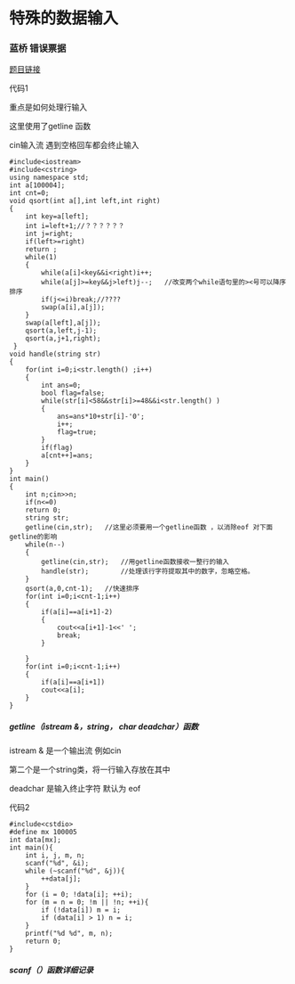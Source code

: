 # 特殊的数据输入

### 蓝桥  错误票据

[题目链接](http://lx.lanqiao.cn/problem.page?gpid=T28)

代码1

重点是如何处理行输入

这里使用了getline 函数

cin输入流  遇到空格回车都会终止输入 

```
#include<iostream>
#include<cstring>
using namespace std;
int a[100004];
int cnt=0;
void qsort(int a[],int left,int right)
{
	int key=a[left];
	int i=left+1;//？？？？？？ 
	int j=right;
	if(left>=right)
	return ;
	while(1)
	{
		while(a[i]<key&&i<right)i++;
		while(a[j]>=key&&j>left)j--;   //改变两个while语句里的><号可以降序排序
		if(j<=i)break;//????
		swap(a[i],a[j]);
	}
	swap(a[left],a[j]);
	qsort(a,left,j-1);
	qsort(a,j+1,right);
 } 
void handle(string str)
{
	for(int i=0;i<str.length() ;i++)
	{
		int ans=0;
		bool flag=false;
		while(str[i]<58&&str[i]>=48&&i<str.length() )
		{
			ans=ans*10+str[i]-'0';
			i++;
			flag=true;	
		}
		if(flag)
		a[cnt++]=ans;
	}
}
int main()
{
	int n;cin>>n;
	if(n<=0)
	return 0;
	string str;
	getline(cin,str);   //这里必须要用一个getline函数 ，以消除eof 对下面getline的影响
	while(n--)
	{
		getline(cin,str);   //用getline函数接收一整行的输入
		handle(str);        //处理该行字符提取其中的数字，忽略空格。
	}
	qsort(a,0,cnt-1);   //快速排序
	for(int i=0;i<cnt-1;i++)
	{
		if(a[i]==a[i+1]-2)
		{
			cout<<a[i+1]-1<<' ';
			break;
		}
		
	}
	for(int i=0;i<cnt-1;i++)
	{
		if(a[i]==a[i+1])
		cout<<a[i];
	}
}
```

##### getline（istream &，string， char deadchar）函数

istream  &  是一个输出流 例如cin

第二个是一个string类，将一行输入存放在其中

deadchar 是输入终止字符 默认为 eof



代码2

```
#include<cstdio>
#define mx 100005
int data[mx];
int main(){
    int i, j, m, n;
    scanf("%d", &i);
    while (~scanf("%d", &j)){
        ++data[j];
    }
    for (i = 0; !data[i]; ++i);
    for (m = n = 0; !m || !n; ++i){
        if (!data[i]) m = i;
        if (data[i] > 1) n = i;
    }
    printf("%d %d", m, n);
    return 0;
}
```

##### scanf（）函数详细记录